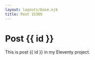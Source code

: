 ```yaml
---
layout: layouts/base.njk
title: Post 15305
---
```


# Post {{ id }}

This is post {{ id }} in my Eleventy project.
